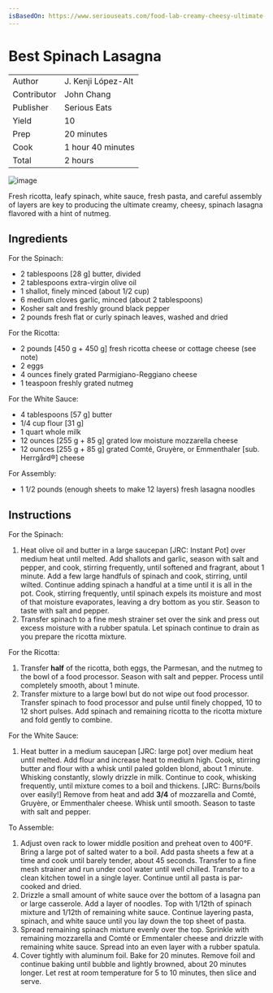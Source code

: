```yaml
---
isBasedOn: https://www.seriouseats.com/food-lab-creamy-cheesy-ultimate-spinach-lasagna-recipe
---
```


# Best Spinach Lasagna

|             |                    |
| ----------- | ------------------ |
| Author      | J. Kenji López-Alt |
| Contributor | John Chang         |
| Publisher   | Serious Eats       |
| Yield       | 10                 |
| Prep        | 20 minutes         |
| Cook        | 1 hour 40 minutes  |
| Total       | 2 hours            |

![image](<https://www.seriouseats.com/thmb/IMLI_KeKJ3vSgHg6vkBmGMEUaTQ=/1500x0/filters:no_upscale():max_bytes(150000):strip_icc()/food-lab-creamy-cheesy-ultimate-spinach-lasagna-recipe-hero-08-ae74201a6ae74894af90f08245f6ddfe.jpg>)

Fresh ricotta, leafy spinach, white sauce, fresh pasta, and careful assembly of layers are key to producing the ultimate creamy, cheesy, spinach lasagna flavored with a hint of nutmeg.

## Ingredients

For the Spinach:

- 2 tablespoons [28 g] butter, divided
- 2 tablespoons extra-virgin olive oil
- 1 shallot, finely minced (about 1/2 cup)
- 6 medium cloves garlic, minced (about 2 tablespoons)
- Kosher salt and freshly ground black pepper
- 2 pounds fresh flat or curly spinach leaves, washed and dried

For the Ricotta:

- 2 pounds [450 g + 450 g] fresh ricotta cheese or cottage cheese (see note)
- 2 eggs
- 4 ounces finely grated Parmigiano-Reggiano cheese
- 1 teaspoon freshly grated nutmeg

For the White Sauce:

- 4 tablespoons [57 g] butter
- 1/4 cup flour [31 g]
- 1 quart whole milk
- 12 ounces [255 g + 85 g] grated low moisture mozzarella cheese
- 12 ounces [255 g + 85 g] grated Comté, Gruyère, or Emmenthaler [sub. Herrgård®] cheese

For Assembly:

- 1 1/2 pounds (enough sheets to make 12 layers) fresh lasagna noodles

## Instructions

For the Spinach:

1. Heat olive oil and butter in a large saucepan [JRC: Instant Pot] over medium heat until melted. Add shallots and garlic, season with salt and pepper, and cook, stirring frequently, until softened and fragrant, about 1 minute. Add a few large handfuls of spinach and cook, stirring, until wilted. Continue adding spinach a handful at a time until it is all in the pot. Cook, stirring frequently, until spinach expels its moisture and most of that moisture evaporates, leaving a dry bottom as you stir. Season to taste with salt and pepper.
1. Transfer spinach to a fine mesh strainer set over the sink and press out excess moisture with a rubber spatula. Let spinach continue to drain as you prepare the ricotta mixture.

For the Ricotta:

1. Transfer **half** of the ricotta, both eggs, the Parmesan, and the nutmeg to the bowl of a food processor. Season with salt and pepper. Process until completely smooth, about 1 minute.
1. Transfer mixture to a large bowl but do not wipe out food processor. Transfer spinach to food processor and pulse until finely chopped, 10 to 12 short pulses. Add spinach and remaining ricotta to the ricotta mixture and fold gently to combine.

For the White Sauce:

1. Heat butter in a medium saucepan [JRC: large pot] over medium heat until melted. Add flour and increase heat to medium high. Cook, stirring butter and flour with a whisk until paled golden blond, about 1 minute. Whisking constantly, slowly drizzle in milk. Continue to cook, whisking frequently, until mixture comes to a boil and thickens. [JRC: Burns/boils over easily!] Remove from heat and add **3/4** of mozzarella and Comté, Gruyère, or Emmenthaler cheese. Whisk until smooth. Season to taste with salt and pepper.

To Assemble:

1. Adjust oven rack to lower middle position and preheat oven to 400°F. Bring a large pot of salted water to a boil. Add pasta sheets a few at a time and cook until barely tender, about 45 seconds. Transfer to a fine mesh strainer and run under cool water until well chilled. Transfer to a clean kitchen towel in a single layer. Continue until all pasta is par-cooked and dried.
1. Drizzle a small amount of white sauce over the bottom of a lasagna pan or large casserole. Add a layer of noodles. Top with 1/12th of spinach mixture and 1/12th of remaining white sauce. Continue layering pasta, spinach, and white sauce until you lay down the top sheet of pasta.
1. Spread remaining spinach mixture evenly over the top. Sprinkle with remaining mozzarella and Comté or Emmentaler cheese and drizzle with remaining white sauce. Spread into an even layer with a rubber spatula.
1. Cover tightly with aluminum foil. Bake for 20 minutes. Remove foil and continue baking until bubble and lightly browned, about 20 minutes longer. Let rest at room temperature for 5 to 10 minutes, then slice and serve.
